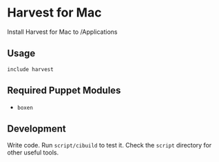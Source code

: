# Harvest for Mac

Install Harvest for Mac to /Applications

## Usage

```puppet
include harvest
```

## Required Puppet Modules

* `boxen`

## Development

Write code. Run `script/cibuild` to test it. Check the `script`
directory for other useful tools.